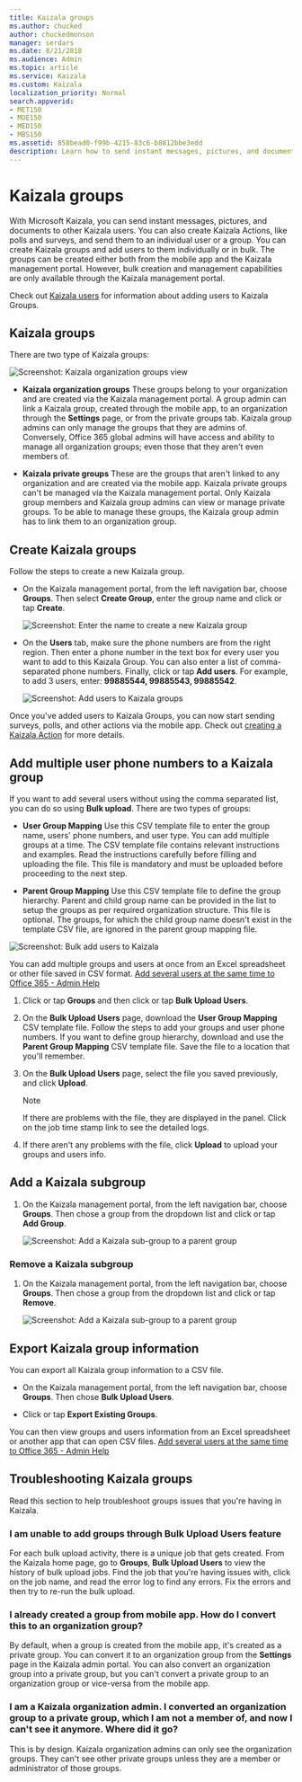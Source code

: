 ```yaml
---
title: Kaizala groups
ms.author: chucked
author: chuckedmonson
manager: serdars
ms.date: 8/21/2018
ms.audience: Admin
ms.topic: article
ms.service: Kaizala
ms.custom: Kaizala
localization_priority: Normal
search.appverid:
- MET150
- MOE150
- MED150
- MBS150
ms.assetid: 858bead0-f99b-4215-83c6-b8812bbe3edd
description: Learn how to send instant messages, pictures, and documents to groups of Kaizala users.
---
```


# Kaizala groups

With Microsoft Kaizala, you can send instant messages, pictures, and documents to other Kaizala users. You can also create Kaizala Actions, like polls and surveys, and send them to an individual user or a group. You can create Kaizala groups and add users to them individually or in bulk. The groups can be created either both from the mobile app and the Kaizala management portal. However, bulk creation and management capabilities are only available through the Kaizala management portal.
  
Check out [Kaizala users](users.md) for information about adding users to Kaizala Groups. 
  
## Kaizala groups

There are two type of Kaizala groups:
  
![Screenshot: Kaizala organization groups view](media/c05e9bd2-05cb-4178-a44a-053e01db36bc.png)
  
- **Kaizala organization groups** These groups belong to your organization and are created via the Kaizala management portal. A group admin can link a Kaizala group, created through the mobile app, to an organization through the **Settings** page, or from the private groups tab. Kaizala group admins can only manage the groups that they are admins of. Conversely, Office 365 global admins will have access and ability to manage all organization groups; even those that they aren't even members of.
    
- **Kaizala private groups** These are the groups that aren't linked to any organization and are created via the mobile app. Kaizala private groups can't be managed via the Kaizala management portal. Only Kaizala group members and Kaizala group admins can view or manage private groups. To be able to manage these groups, the Kaizala group admin has to link them to an organization group. 
    
## Create Kaizala groups

Follow the steps to create a new Kaizala group.
  
- On the Kaizala management portal, from the left navigation bar, choose **Groups**. Then select **Create Group**, enter the group name and click or tap **Create**. 
    
    ![Screenshot: Enter the name to create a new Kaizala group](media/f913453e-6a66-45bd-a51c-114ebf5be0d7.png)
  
- On the **Users** tab, make sure the phone numbers are from the right region. Then enter a phone number in the text box for every user you want to add to this Kaizala Group. You can also enter a list of comma-separated phone numbers. Finally, click or tap **Add users**. For example, to add 3 users, enter: **99885544, 99885543, 99885542**. 
    
    ![Screenshot: Add users to Kaizala groups](media/d71f75ba-24bb-443c-8cfe-f46a4c95d9b3.png)
  
Once you've added users to Kaizala Groups, you can now start sending surveys, polls, and other actions via the mobile app. Check out [creating a Kaizala Action](actions.md) for more details. 
  
## Add multiple user phone numbers to a Kaizala group

If you want to add several users without using the comma separated list, you can do so using **Bulk upload**. There are two types of groups: 
  
- **User Group Mapping** Use this CSV template file to enter the group name, users' phone numbers, and user type. You can add multiple groups at a time. The CSV template file contains relevant instructions and examples. Read the instructions carefully before filling and uploading the file. This file is mandatory and must be uploaded before proceeding to the next step. 
    
- **Parent Group Mapping** Use this CSV template file to define the group hierarchy. Parent and child group name can be provided in the list to setup the groups as per required organization structure. This file is optional. The groups, for which the child group name doesn't exist in the template CSV file, are ignored in the parent group mapping file. 
    
![Screenshot: Bulk add users to Kaizala](media/8f4f5b63-ae6e-4aac-959f-a9022612a058.png)
  
You can add multiple groups and users at once from an Excel spreadsheet or other file saved in CSV format. [Add several users at the same time to Office 365 - Admin Help](https://support.office.com/article/1f5767ed-e717-4f24-969c-6ea9d412ca88#__toc316652088)
  
1. Click or tap **Groups** and then click or tap **Bulk Upload Users**. 
    
2. On the **Bulk Upload Users** page, download the **User Group Mapping** CSV template file. Follow the steps to add your groups and user phone numbers. If you want to define group hierarchy, download and use the **Parent Group Mapping** CSV template file. Save the file to a location that you'll remember. 
    
3. On the **Bulk Upload Users** page, select the file you saved previously, and click **Upload**. 
    
    > [!NOTE]
    > If there are problems with the file, they are displayed in the panel. Click on the job time stamp link to see the detailed logs. 
  
4. If there aren't any problems with the file, click **Upload** to upload your groups and users info. 
    
## Add a Kaizala subgroup

1. On the Kaizala management portal, from the left navigation bar, choose **Groups**. Then chose a group from the dropdown list and click or tap **Add Group**. 
    
    ![Screenshot: Add a Kaizala  sub-group to a parent group](media/890765a2-9e2e-409f-88fa-0e478dfeb0c6.png)
  
### Remove a Kaizala subgroup

1. On the Kaizala management portal, from the left navigation bar, choose **Groups**. Then chose a group from the dropdown list and click or tap **Remove**. 
    
    ![Screenshot: Add a Kaizala  sub-group to a parent group](media/890765a2-9e2e-409f-88fa-0e478dfeb0c6.png)
  
## Export Kaizala group information

You can export all Kaizala group information to a CSV file.
  
- On the Kaizala management portal, from the left navigation bar, choose **Groups**. Then chose **Bulk Upload Users**. 
    
- Click or tap **Export Existing Groups**. 
    
You can then view groups and users information from an Excel spreadsheet or another app that can open CSV files. [Add several users at the same time to Office 365 - Admin Help](https://support.office.com/article/1f5767ed-e717-4f24-969c-6ea9d412ca88#__toc316652088)
  
## Troubleshooting Kaizala groups

Read this section to help troubleshoot groups issues that you're having in Kaizala.
  
### I am unable to add groups through Bulk Upload Users feature

For each bulk upload activity, there is a unique job that gets created. From the Kaizala home page, go to **Groups**, **Bulk Upload Users** to view the history of bulk upload jobs. Find the job that you're having issues with, click on the job name, and read the error log to find any errors. Fix the errors and then try to re-run the bulk upload. 
  
### I already created a group from mobile app. How do I convert this to an organization group?

By default, when a group is created from the mobile app, it's created as a private group. You can convert it to an organization group from the **Settings** page in the Kaizala admin portal. You can also convert an organization group into a private group, but you can't convert a private group to an organization group or vice-versa from the mobile app. 
  
### I am a Kaizala organization admin. I converted an organization group to a private group, which I am not a member of, and now I can't see it anymore. Where did it go?

This is by design. Kaizala organization admins can only see the organization groups. They can't see other private groups unless they are a member or administrator of those groups.
  

